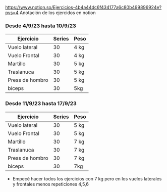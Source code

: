 https://www.notion.so/Ejercicios-4b4a44dc6f434177a6c80b499896924e?pvs=4 Anotación de los ejercidos en notion  

### Desde 4/9/23 hasta 10/9/23
| Ejercicio       | Series | Peso |
| --------------- | ------ | ---- |
| Vuelo lateral   | 30     | 4 kg |
| Vuelo Frontal   | 30     | 4 kg |
| Martillo        | 30     | 5 kg |
| Traslanuca      | 30     | 5 kg |
| Press de hombro | 30     | 5 kg |
| bíceps          | 30     | 5kg  |
### Desde 11/9/23 hasta 17/9/23

|Ejercicio|Series|Peso|
|---|---|---|
|Vuelo lateral|30|5 kg|
|Vuelo Frontal|30|5 kg|
|Martillo|30|7 kg|
|Traslanuca|30|7 kg|
|Press de hombro|30|7 kg|
|bíceps|30|7kg|

- Empecé hacer todos los ejercicios con 7  kg pero en los vuelos laterales y frontales menos repeticiones 4,5,6 